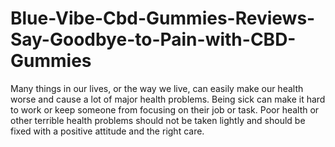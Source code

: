 # Blue-Vibe-Cbd-Gummies-Reviews-Say-Goodbye-to-Pain-with-CBD-Gummies
 Many things in our lives, or the way we live, can easily make our health worse and cause a lot of major health problems. Being sick can make it hard to work or keep someone from focusing on their job or task. Poor health or other terrible health problems should not be taken lightly and should be fixed with a positive attitude and the right care.
